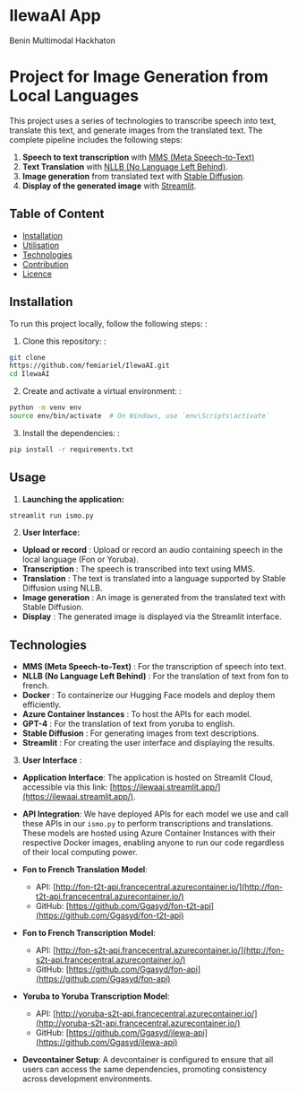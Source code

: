 # IlewaAI App
Benin Multimodal Hackhaton

# Project for Image Generation from Local Languages
This project uses a series of technologies to transcribe speech into text, translate this text, and generate images from the translated text. The complete pipeline includes the following steps:
1. **Speech to text transcription** with [MMS (Meta Speech-to-Text)](https://github.com/facebookresearch/fairseq/tree/main/examples/mms)
2. **Text Translation** with [NLLB (No Language Left Behind)](https://github.com/facebookresearch/flores).
3. **Image generation** from translated text with [Stable Diffusion](https://stability.ai/).
4. **Display of the generated image** with [Streamlit](https://streamlit.io/).
## Table of Content
- [Installation](#installation)
- [Utilisation](#utilisation)
- [Technologies](#technologies)
- [Contribution](#contribution)
- [Licence](#licence)
## Installation
To run this project locally, follow the following steps: :
1. Clone this repository: :
  ```bash
  git clone
https://github.com/femiariel/IlewaAI.git
  cd IlewaAI
  ```
2. Create and activate a virtual environment: :
  ```bash
  python -m venv env
  source env/bin/activate  # On Windows, use `env\Scripts\activate`
  ```
3. Install the dependencies: :
  ```bash
  pip install -r requirements.txt
  ```
## Usage
1. **Launching the application:** 
  ```bash
  streamlit run ismo.py
  ```
2. **User Interface:**
  - **Upload or record** : Upload or record an audio containing speech in the local language (Fon or Yoruba).
  - **Transcription** : The speech is transcribed into text using MMS.
  - **Translation** : The text is translated into a language supported by Stable Diffusion using NLLB.
  - **Image generation** : An image is generated from the translated text with Stable Diffusion.
  - **Display** : The generated image is displayed via the Streamlit interface.
## Technologies
- **MMS (Meta Speech-to-Text)** :  For the transcription of speech into text.
- **NLLB (No Language Left Behind)** : For the translation of text from fon to french.
- **Docker** : To containerize our Hugging Face models and deploy them efficiently.
- **Azure Container Instances** : To host the APIs for each model.
- **GPT-4** : For the translation of text from yoruba to english.
- **Stable Diffusion** : For generating images from text descriptions.
- **Streamlit** : For creating the user interface and displaying the results.
3. **User Interface** :

  - **Application Interface**: The application is hosted on Streamlit Cloud, accessible via this link: [https://ilewaai.streamlit.app/](https://ilewaai.streamlit.app/).

  - **API Integration**: We have deployed APIs for each model we use and call these APIs in our `ismo.py` to perform transcriptions and translations. These models are hosted using Azure Container Instances with their respective Docker images, enabling anyone to run our code regardless of their local computing power.

  - **Fon to French Translation Model**: 
    - API: [http://fon-t2t-api.francecentral.azurecontainer.io/](http://fon-t2t-api.francecentral.azurecontainer.io/)
    - GitHub: [https://github.com/Ggasyd/fon-t2t-api](https://github.com/Ggasyd/fon-t2t-api)
  
  - **Fon to French Transcription Model**: 
    - API: [http://fon-s2t-api.francecentral.azurecontainer.io/](http://fon-s2t-api.francecentral.azurecontainer.io/)
    - GitHub: [https://github.com/Ggasyd/fon-api](https://github.com/Ggasyd/fon-api)
  
  - **Yoruba to Yoruba Transcription Model**: 
    - API: [http://yoruba-s2t-api.francecentral.azurecontainer.io/](http://yoruba-s2t-api.francecentral.azurecontainer.io/)
    - GitHub: [https://github.com/Ggasyd/ilewa-api](https://github.com/Ggasyd/ilewa-api)
  
  - **Devcontainer Setup**: A devcontainer is configured to ensure that all users can access the same dependencies, promoting consistency across development environments.

